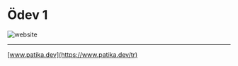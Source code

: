 # Ödev 1

![website](https://user-images.githubusercontent.com/83616547/217885599-e97b0c1e-e82b-4021-9aeb-702ca4df5c16.JPG)

***
[www.patika.dev](https://www.patika.dev/tr)
